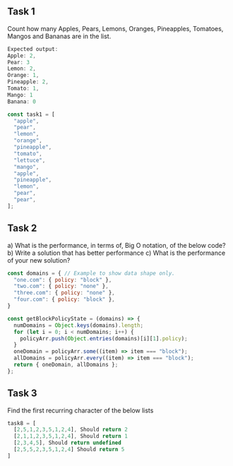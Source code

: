 ## Task 1

Count how many Apples, Pears, Lemons, Oranges, Pineapples, Tomatoes, Mangos and Bananas are in the list.

```javascript
Expected output:
Apple: 2,
Pear: 3
Lemon: 2,
Orange: 1,
Pineapple: 2,
Tomato: 1,
Mango: 1
Banana: 0
```

```javascript
const task1 = [
  "apple",
  "pear",
  "lemon",
  "orange",
  "pineapple",
  "tomato",
  "lettuce",
  "mango",
  "apple",
  "pineapple",
  "lemon",
  "pear",
  "pear",
];
```

## Task 2

a) What is the performance, in terms of, Big O notation, of the below code?
b) Write a solution that has better performance
c) What is the performance of your new solution?

```javascript
const domains = { // Example to show data shape only.
  "one.com": { policy: "block" },
  "two.com": { policy: "none" },
  "three.com": { policy: "none" },
  "four.com": { policy: "block" },
}

const getBlockPolicyState = (domains) => {
  numDomains = Object.keys(domains).length;
  for (let i = 0; i < numDomains; i++) {
    policyArr.push(Object.entries(domains)[i][1].policy);
  }
  oneDomain = policyArr.some((item) => item === "block");
  allDomains = policyArr.every((item) => item === "block");
  return { oneDomain, allDomains };
};
```

## Task 3

Find the first recurring character of the below lists

```javascript
task8 = [
  [2,5,1,2,3,5,1,2,4], Should return 2
  [2,1,1,2,3,5,1,2,4], Should return 1
  [2,3,4,5], Should return undefined
  [2,5,5,2,3,5,1,2,4] Should return 5
]
```
